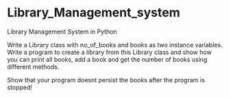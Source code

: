 # Library_Management_system
Library Management System in Python

Write a Library class with no_of_books and books as two instance variables. 
Write a program to create a library from this Library class and show how you can print all books, 
add a book and get the number of books using different methods. 

Show that your program doesnt persist the books after the program is stopped!

